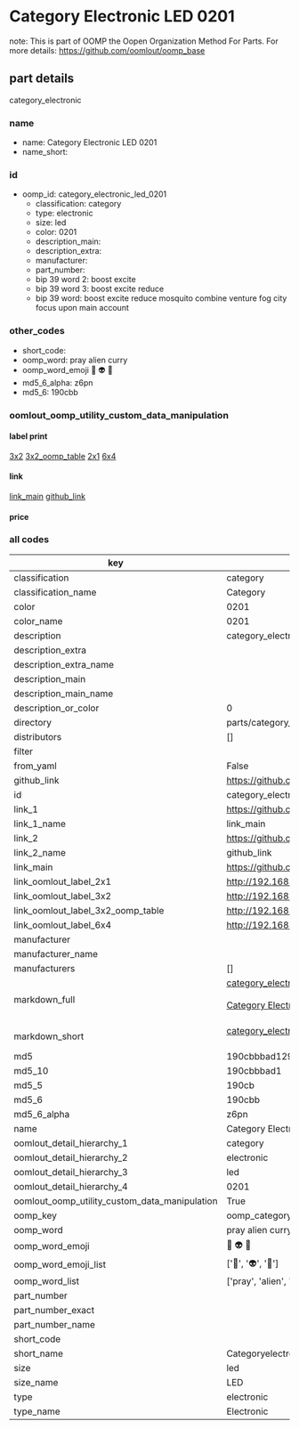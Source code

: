 # Category Electronic LED 0201  

note: This is part of OOMP the Oopen Organization Method For Parts. For more details: https://github.com/oomlout/oomp_base

##  part details



category_electronic

### name
* name: Category Electronic LED 0201
* name_short: 
### id
* oomp_id: category_electronic_led_0201
  * classification: category
  * type: electronic
  * size: led
  * color: 0201
  * description_main: 
  * description_extra: 
  * manufacturer: 
  * part_number: 
  * bip 39 word 2: boost excite
  * bip 39 word 3: boost excite reduce
  * bip 39 word: boost excite reduce mosquito combine venture fog city focus upon main account

### other_codes
* short_code: 
* oomp_word: pray alien curry
* oomp_word_emoji :pray: :alien: :curry:
* md5_6_alpha: z6pn
* md5_6: 190cbb






### oomlout_oomp_utility_custom_data_manipulation
#### label print
[3x2](http://192.168.1.245:1112/?label=oomp%20z6pn)
[3x2_oomp_table](http://192.168.1.107:1112/?label=oomp%20z6pn)
[2x1](http://192.168.1.242:1112/?label=oomp%20z6pn)
[6x4](http://192.168.1.55:1112/?label=oomp%20z6pn)    

#### link

[link_main](https://github.com/oomlout/oomlout_oomp_current_version_messy/tree/main/parts/category_electronic_led_0201) [github_link](https://github.com/oomlout/oomlout_oomp_part_src/tree/main/parts/category_electronic_led_0201)                             

#### price







### all codes 
| key | value |  
| --- | --- |  
| classification | category |  
| classification_name | Category |  
| color | 0201 |  
| color_name | 0201 |  
| description | category_electronic |  
| description_extra |  |  
| description_extra_name |  |  
| description_main |  |  
| description_main_name |  |  
| description_or_color | 0  |  
| directory | parts/category_electronic_led_0201 |  
| distributors | [] |  
| filter |  |  
| from_yaml | False |  
| github_link | https://github.com/oomlout/oomlout_oomp_part_src/tree/main/parts/category_electronic_led_0201 |  
| id | category_electronic_led_0201 |  
| link_1 | https://github.com/oomlout/oomlout_oomp_current_version_messy/tree/main/parts/category_electronic_led_0201 |  
| link_1_name | link_main |  
| link_2 | https://github.com/oomlout/oomlout_oomp_part_src/tree/main/parts/category_electronic_led_0201 |  
| link_2_name | github_link |  
| link_main | https://github.com/oomlout/oomlout_oomp_current_version_messy/tree/main/parts/category_electronic_led_0201 |  
| link_oomlout_label_2x1 | http://192.168.1.242:1112/?label=oomp%20z6pn |  
| link_oomlout_label_3x2 | http://192.168.1.245:1112/?label=oomp%20z6pn |  
| link_oomlout_label_3x2_oomp_table | http://192.168.1.107:1112/?label=oomp%20z6pn |  
| link_oomlout_label_6x4 | http://192.168.1.55:1112/?label=oomp%20z6pn |  
| manufacturer |  |  
| manufacturer_name |  |  
| manufacturers | [] |  
| markdown_full | [category_electronic_led_0201](https://github.com/oomlout/oomlout_oomp_current_version_messy/tree/main/parts/category_electronic_led_0201)<br>[](https://github.com/oomlout/oomlout_oomp_current_version_messy/tree/main/parts/category_electronic_led_0201)<br>[Category Electronic Led 0201](https://github.com/oomlout/oomlout_oomp_current_version_messy/tree/main/parts/category_electronic_led_0201)<br><br> |  
| markdown_short | [category_electronic_led_0201](https://github.com/oomlout/oomlout_oomp_current_version_messy/tree/main/parts/category_electronic_led_0201)<br><br> |  
| md5 | 190cbbbad1296b4bc916f9016813b0cd |  
| md5_10 | 190cbbbad1 |  
| md5_5 | 190cb |  
| md5_6 | 190cbb |  
| md5_6_alpha | z6pn |  
| name | Category Electronic LED 0201 |  
| oomlout_detail_hierarchy_1 | category |  
| oomlout_detail_hierarchy_2 | electronic |  
| oomlout_detail_hierarchy_3 | led |  
| oomlout_detail_hierarchy_4 | 0201 |  
| oomlout_oomp_utility_custom_data_manipulation | True |  
| oomp_key | oomp_category_electronic_led_0201 |  
| oomp_word | pray alien curry |  
| oomp_word_emoji | :pray: :alien: :curry: |  
| oomp_word_emoji_list | [':pray:', ':alien:', ':curry:'] |  
| oomp_word_list | ['pray', 'alien', 'curry'] |  
| part_number |  |  
| part_number_exact |  |  
| part_number_name |  |  
| short_code |  |  
| short_name | Categoryelectronic |  
| size | led |  
| size_name | LED |  
| type | electronic |  
| type_name | Electronic |  
